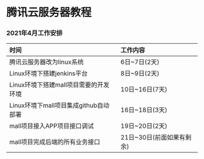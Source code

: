 # 腾讯云服务器教程

### 2021年4月工作安排
| 时间 | 工作内容 |
| :--- | :--- |
| 腾讯云服务器改为linux系统 | 6日~7日(2天) |
| Linux环境下搭建jenkins平台 | 8日~9日(2天) |
| Linux环境下搭建mall项目需要的开发环境 | 10日~16日(7天) |
| Linux环境下mall项目集成github自动部署 | 16日~18日(3天) |
| mall项目接入APP项目接口调试 | 19日~20日(2天) |
| mall项目完成后端的所有业务接口 | 21日~30日(前面如果有剩余) |


















